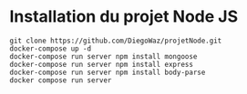 # Installation du projet Node JS

```shell
git clone https://github.com/DiegoWaz/projetNode.git
docker-compose up -d 
docker-compose run server npm install mongoose 
docker-compose run server npm install express 
docker-compose run server npm install body-parse
docker compose run server
```
